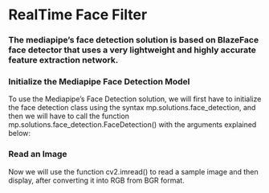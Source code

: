 # RealTime Face Filter

### The mediapipe’s face detection solution is based on BlazeFace face detector that uses a very lightweight and highly accurate feature extraction network.


### Initialize the Mediapipe Face Detection Model

To use the Mediapipe’s Face Detection solution, we will first have to initialize the face detection class using the syntax mp.solutions.face_detection, and then we will have to call the function mp.solutions.face_detection.FaceDetection() with the arguments explained below:

### Read an Image

Now we will use the function cv2.imread() to read a sample image and then display, after converting it into RGB from BGR format.